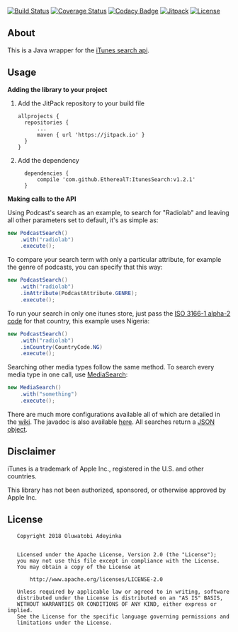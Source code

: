 [![Build Status](https://travis-ci.org/EtherealT/ItunesSearch.svg?branch=master&maxAge=1)](https://travis-ci.org/EtherealT/ItunesSearch)
[![Coverage Status](https://coveralls.io/repos/github/EtherealT/ItunesSearch/badge.svg?branch=master&maxAge=1)](https://coveralls.io/github/EtherealT/ItunesSearch?branch=master)
[![Codacy Badge](https://api.codacy.com/project/badge/Grade/6139acc8bc4c44dd91d73fa2456ec52d)](https://www.codacy.com/app/EtherealT/ItunesSearch?utm_source=github.com&amp;utm_medium=referral&amp;utm_content=EtherealT/ItunesSearch&amp;utm_campaign=Badge_Grade)
[![Jitpack](https://jitpack.io/v/EtherealT/ItunesSearch.svg?maxAge=1)](https://jitpack.io/#EtherealT/ItunesSearch)
[![License](https://img.shields.io/badge/License-Apache%202.0-blue.svg?maxAge=1)](https://opensource.org/licenses/Apache-2.0)
<!--[![GitHub version](https://badge.fury.io/gh/etherealt%2Fitunessearch.svg)](https://github.com/EtherealT/ItunesSearch/releases)-->

## About
This is a Java wrapper for the [iTunes search api](https://affiliate.itunes.apple.com/resources/documentation/itunes-store-web-service-search-api/).

## Usage
**Adding the library to your project**

1. Add the JitPack repository to your build file
      ```Gradle
      allprojects {
        repositories {
            ...
            maven { url 'https://jitpack.io' }
        }
      }
      ```
      
2. Add the dependency
      ```Gradle
        dependencies {
            compile 'com.github.EtherealT:ItunesSearch:v1.2.1'
        }
      ```
      
**Making calls to the API**

Using Podcast's search as an example, to search for "Radiolab" and leaving all other parameters set to default, it's as simple as:
```java
new PodcastSearch()
    .with("radiolab")
    .execute();
```

To compare your search term with only a particular attribute, for example the genre of podcasts, you can specify that this way:
```java
new PodcastSearch()
    .with("radiolab")
    .inAttribute(PodcastAttribute.GENRE);
    .execute();
```

To run your search in only one itunes store, just pass the [ISO 3166-1 alpha-2 code](https://en.wikipedia.org/wiki/ISO_3166-1_alpha-2) 
for that country, this example uses Nigeria:
```java
new PodcastSearch()
    .with("radiolab")
    .inCountry(CountryCode.NG)
    .execute();
```

Searching other media types follow the same method. To search every media type in one call, use [MediaSearch](https://etherealt.github.io/ItunesSearch/docs/):
```java
new MediaSearch()
    .with("something")
    .execute();
```
There are much more configurations available all of which are detailed in the [wiki](https://github.com/EtherealT/ItunesSearch/wiki). The javadoc is also available [here](https://etherealt.github.io/ItunesSearch/docs/).
All searches return a [JSON object](https://stleary.github.io/JSON-java/).

## Disclaimer
iTunes is a trademark of Apple Inc., registered in the U.S. and other countries.

This library has not been authorized, sponsored, or otherwise approved by Apple Inc.

## License

```
   Copyright 2018 Oluwatobi Adeyinka

   
   Licensed under the Apache License, Version 2.0 (the "License");
   you may not use this file except in compliance with the License.
   You may obtain a copy of the License at

       http://www.apache.org/licenses/LICENSE-2.0

   Unless required by applicable law or agreed to in writing, software
   distributed under the License is distributed on an "AS IS" BASIS,
   WITHOUT WARRANTIES OR CONDITIONS OF ANY KIND, either express or implied.
   See the License for the specific language governing permissions and
   limitations under the License.
```